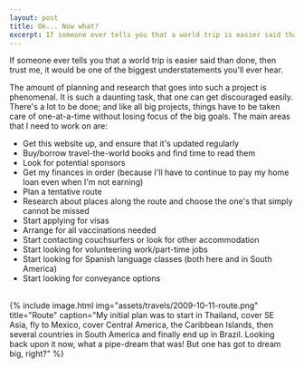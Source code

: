 ```yaml
---
layout: post
title: Ok... Now what?
excerpt: If someone ever tells you that a world trip is easier said than done, then trust me, it would be one of the biggest understatements you'll ever hear.
---
```


If someone ever tells you that a world trip is easier said than done, then trust
me, it would be one of the biggest understatements you'll ever hear.

The amount of planning and research that goes into such a project is phenomenal.
It is such a daunting task, that one can get discouraged easily. There's a lot
to be done; and like all big projects, things have to be taken care of
one-at-a-time without losing focus of the big goals. The main areas that I need
to work on are:

- Get this website up, and ensure that it's updated regularly
- Buy/borrow travel-the-world books and find time to read them
- Look for potential sponsors
- Get my finances in order (because I'll have to continue to pay my home loan
  even when I'm not earning)
- Plan a tentative route
- Research about places along the route and choose the one's that simply cannot
  be missed
- Start applying for visas
- Arrange for all vaccinations needed
- Start contacting couchsurfers or look for other accommodation
- Start looking for volunteering work/part-time jobs
- Start looking for Spanish language classes (both here and in South America)
- Start looking for conveyance options
<br><br>

{% include image.html
    img="assets/travels/2009-10-11-route.png"
    title="Route"
    caption="My initial plan was to start in Thailand, cover SE Asia, fly to
        Mexico, cover Central America, the Caribbean Islands, then several
        countries in South America and finally end up in Brazil. Looking back
        upon it now, what a pipe-dream that was! But one has got to dream big,
        right?" %}
